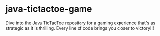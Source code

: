 # java-tictactoe-game
Dive into the Java TicTacToe repository for a gaming experience that's as strategic as it is thrilling. Every line of code brings you closer to victory!!!

